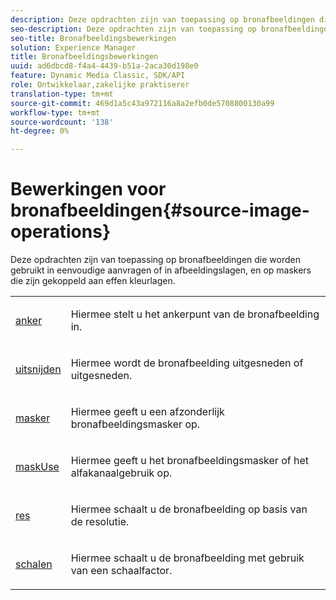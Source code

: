 ```yaml
---
description: Deze opdrachten zijn van toepassing op bronafbeeldingen die worden gebruikt in eenvoudige aanvragen of in afbeeldingslagen, en op maskers die zijn gekoppeld aan effen kleurlagen.
seo-description: Deze opdrachten zijn van toepassing op bronafbeeldingen die worden gebruikt in eenvoudige aanvragen of in afbeeldingslagen, en op maskers die zijn gekoppeld aan effen kleurlagen.
seo-title: Bronafbeeldingsbewerkingen
solution: Experience Manager
title: Bronafbeeldingsbewerkingen
uuid: ad6dbcd8-f4a4-4439-b51a-2aca30d198e0
feature: Dynamic Media Classic, SDK/API
role: Ontwikkelaar,zakelijke praktiserer
translation-type: tm+mt
source-git-commit: 469d1a5c43a972116a8a2efb0de5708800130a99
workflow-type: tm+mt
source-wordcount: '138'
ht-degree: 0%

---
```



# Bewerkingen voor bronafbeeldingen{#source-image-operations}

Deze opdrachten zijn van toepassing op bronafbeeldingen die worden gebruikt in eenvoudige aanvragen of in afbeeldingslagen, en op maskers die zijn gekoppeld aan effen kleurlagen.

<table id="simpletable_86AF12F2BD0B4F8698A008F8A20BAEF0"> 
 <tr class="strow"> 
  <td class="stentry"> <p><a href="../../../../../../is-api/http-ref/image-serving-api-ref/c-http-protocol-reference/c-command-reference/r-anchor.md#reference-6661e548ab284b82828d8d94c8ddeb7c" type="reference" format="dita" scope="local"> anker</a> </p></td> 
  <td class="stentry"> <p>Hiermee stelt u het ankerpunt van de bronafbeelding in. </p></td> 
 </tr> 
 <tr class="strow"> 
  <td class="stentry"> <p> <a href="../../../../../../is-api/http-ref/image-serving-api-ref/c-http-protocol-reference/c-command-reference/r-crop.md#reference-6fd0f6399966446ab4425ce050572eab" type="reference" format="dita" scope="local"> uitsnijden</a> </p></td> 
  <td class="stentry"> <p>Hiermee wordt de bronafbeelding uitgesneden of uitgesneden. </p></td> 
 </tr> 
 <tr class="strow"> 
  <td class="stentry"> <p><a href="../../../../../../is-api/http-ref/image-serving-api-ref/c-http-protocol-reference/c-command-reference/r-mask.md#reference-922254e027404fb890b850e2723ee06e" type="reference" format="dita" scope="local"> masker</a> </p></td> 
  <td class="stentry"> <p>Hiermee geeft u een afzonderlijk bronafbeeldingsmasker op. </p></td> 
 </tr> 
 <tr class="strow"> 
  <td class="stentry"> <p> <a href="../../../../../../is-api/http-ref/image-serving-api-ref/c-http-protocol-reference/c-command-reference/r-maskuse.md#reference-9bb1fb5eee4a4bd38f33dadc1a752464" type="reference" format="dita" scope="local"> maskUse</a> </p></td> 
  <td class="stentry"> <p>Hiermee geeft u het bronafbeeldingsmasker of het alfakanaalgebruik op. </p></td> 
 </tr> 
 <tr class="strow"> 
  <td class="stentry"> <p> <a href="../../../../../../is-api/http-ref/image-serving-api-ref/c-http-protocol-reference/c-command-reference/r-res.md#reference-3d6fe416801148dea0f786f2b5169e55" type="reference" format="dita" scope="local"> res</a> </p></td> 
  <td class="stentry"> <p>Hiermee schaalt u de bronafbeelding op basis van de resolutie. </p></td> 
 </tr> 
 <tr class="strow"> 
  <td class="stentry"> <p><a href="../../../../../../is-api/http-ref/image-serving-api-ref/c-http-protocol-reference/c-command-reference/r-is-http-scale.md#reference-098c30cea1764f189e6f7c7e400cc065" type="reference" format="dita" scope="local"> schalen</a> </p></td> 
  <td class="stentry"> <p>Hiermee schaalt u de bronafbeelding met gebruik van een schaalfactor. </p></td> 
 </tr> 
</table>

